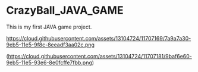 # CrazyBall_JAVA_GAME
This is my first JAVA game project. 

https://cloud.githubusercontent.com/assets/13104724/11707169/7a9a7a30-9eb5-11e5-9f8c-8eeadf3aa02c.png

(https://cloud.githubusercontent.com/assets/13104724/11707181/9baf6e60-9eb5-11e5-93e6-8e0fcffe7fbb.png)
